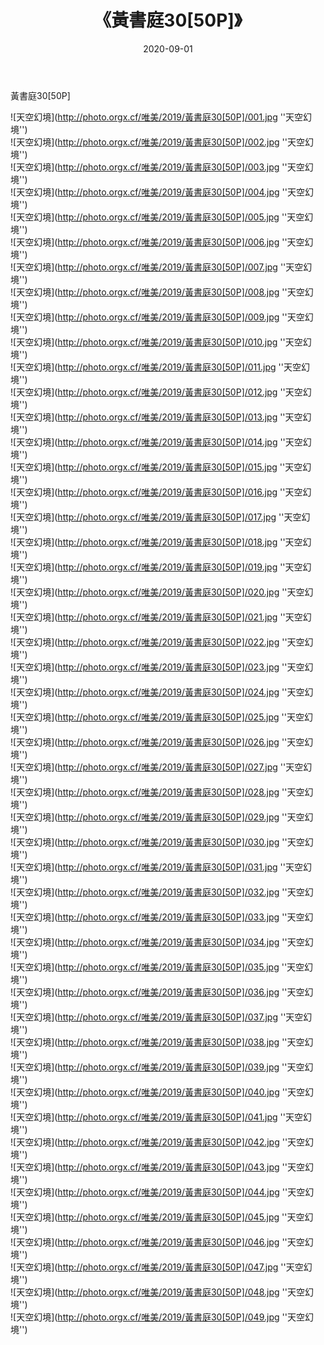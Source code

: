 ﻿---
layout: post
title: 《黃書庭30[50P]》
date: 2020-09-01
img: http://photo.orgx.cf/唯美/2019/黃書庭30[50P]/000.jpg
tags: [美女,清纯,唯美]
---

黃書庭30[50P]



![天空幻境](http://photo.orgx.cf/唯美/2019/黃書庭30[50P]/001.jpg ''天空幻境'')<br>
![天空幻境](http://photo.orgx.cf/唯美/2019/黃書庭30[50P]/002.jpg ''天空幻境'')<br>
![天空幻境](http://photo.orgx.cf/唯美/2019/黃書庭30[50P]/003.jpg ''天空幻境'')<br>
![天空幻境](http://photo.orgx.cf/唯美/2019/黃書庭30[50P]/004.jpg ''天空幻境'')<br>
![天空幻境](http://photo.orgx.cf/唯美/2019/黃書庭30[50P]/005.jpg ''天空幻境'')<br>
![天空幻境](http://photo.orgx.cf/唯美/2019/黃書庭30[50P]/006.jpg ''天空幻境'')<br>
![天空幻境](http://photo.orgx.cf/唯美/2019/黃書庭30[50P]/007.jpg ''天空幻境'')<br>
![天空幻境](http://photo.orgx.cf/唯美/2019/黃書庭30[50P]/008.jpg ''天空幻境'')<br>
![天空幻境](http://photo.orgx.cf/唯美/2019/黃書庭30[50P]/009.jpg ''天空幻境'')<br>
![天空幻境](http://photo.orgx.cf/唯美/2019/黃書庭30[50P]/010.jpg ''天空幻境'')<br>
![天空幻境](http://photo.orgx.cf/唯美/2019/黃書庭30[50P]/011.jpg ''天空幻境'')<br>
![天空幻境](http://photo.orgx.cf/唯美/2019/黃書庭30[50P]/012.jpg ''天空幻境'')<br>
![天空幻境](http://photo.orgx.cf/唯美/2019/黃書庭30[50P]/013.jpg ''天空幻境'')<br>
![天空幻境](http://photo.orgx.cf/唯美/2019/黃書庭30[50P]/014.jpg ''天空幻境'')<br>
![天空幻境](http://photo.orgx.cf/唯美/2019/黃書庭30[50P]/015.jpg ''天空幻境'')<br>
![天空幻境](http://photo.orgx.cf/唯美/2019/黃書庭30[50P]/016.jpg ''天空幻境'')<br>
![天空幻境](http://photo.orgx.cf/唯美/2019/黃書庭30[50P]/017.jpg ''天空幻境'')<br>
![天空幻境](http://photo.orgx.cf/唯美/2019/黃書庭30[50P]/018.jpg ''天空幻境'')<br>
![天空幻境](http://photo.orgx.cf/唯美/2019/黃書庭30[50P]/019.jpg ''天空幻境'')<br>
![天空幻境](http://photo.orgx.cf/唯美/2019/黃書庭30[50P]/020.jpg ''天空幻境'')<br>
![天空幻境](http://photo.orgx.cf/唯美/2019/黃書庭30[50P]/021.jpg ''天空幻境'')<br>
![天空幻境](http://photo.orgx.cf/唯美/2019/黃書庭30[50P]/022.jpg ''天空幻境'')<br>
![天空幻境](http://photo.orgx.cf/唯美/2019/黃書庭30[50P]/023.jpg ''天空幻境'')<br>
![天空幻境](http://photo.orgx.cf/唯美/2019/黃書庭30[50P]/024.jpg ''天空幻境'')<br>
![天空幻境](http://photo.orgx.cf/唯美/2019/黃書庭30[50P]/025.jpg ''天空幻境'')<br>
![天空幻境](http://photo.orgx.cf/唯美/2019/黃書庭30[50P]/026.jpg ''天空幻境'')<br>
![天空幻境](http://photo.orgx.cf/唯美/2019/黃書庭30[50P]/027.jpg ''天空幻境'')<br>
![天空幻境](http://photo.orgx.cf/唯美/2019/黃書庭30[50P]/028.jpg ''天空幻境'')<br>
![天空幻境](http://photo.orgx.cf/唯美/2019/黃書庭30[50P]/029.jpg ''天空幻境'')<br>
![天空幻境](http://photo.orgx.cf/唯美/2019/黃書庭30[50P]/030.jpg ''天空幻境'')<br>
![天空幻境](http://photo.orgx.cf/唯美/2019/黃書庭30[50P]/031.jpg ''天空幻境'')<br>
![天空幻境](http://photo.orgx.cf/唯美/2019/黃書庭30[50P]/032.jpg ''天空幻境'')<br>
![天空幻境](http://photo.orgx.cf/唯美/2019/黃書庭30[50P]/033.jpg ''天空幻境'')<br>
![天空幻境](http://photo.orgx.cf/唯美/2019/黃書庭30[50P]/034.jpg ''天空幻境'')<br>
![天空幻境](http://photo.orgx.cf/唯美/2019/黃書庭30[50P]/035.jpg ''天空幻境'')<br>
![天空幻境](http://photo.orgx.cf/唯美/2019/黃書庭30[50P]/036.jpg ''天空幻境'')<br>
![天空幻境](http://photo.orgx.cf/唯美/2019/黃書庭30[50P]/037.jpg ''天空幻境'')<br>
![天空幻境](http://photo.orgx.cf/唯美/2019/黃書庭30[50P]/038.jpg ''天空幻境'')<br>
![天空幻境](http://photo.orgx.cf/唯美/2019/黃書庭30[50P]/039.jpg ''天空幻境'')<br>
![天空幻境](http://photo.orgx.cf/唯美/2019/黃書庭30[50P]/040.jpg ''天空幻境'')<br>
![天空幻境](http://photo.orgx.cf/唯美/2019/黃書庭30[50P]/041.jpg ''天空幻境'')<br>
![天空幻境](http://photo.orgx.cf/唯美/2019/黃書庭30[50P]/042.jpg ''天空幻境'')<br>
![天空幻境](http://photo.orgx.cf/唯美/2019/黃書庭30[50P]/043.jpg ''天空幻境'')<br>
![天空幻境](http://photo.orgx.cf/唯美/2019/黃書庭30[50P]/044.jpg ''天空幻境'')<br>
![天空幻境](http://photo.orgx.cf/唯美/2019/黃書庭30[50P]/045.jpg ''天空幻境'')<br>
![天空幻境](http://photo.orgx.cf/唯美/2019/黃書庭30[50P]/046.jpg ''天空幻境'')<br>
![天空幻境](http://photo.orgx.cf/唯美/2019/黃書庭30[50P]/047.jpg ''天空幻境'')<br>
![天空幻境](http://photo.orgx.cf/唯美/2019/黃書庭30[50P]/048.jpg ''天空幻境'')<br>
![天空幻境](http://photo.orgx.cf/唯美/2019/黃書庭30[50P]/049.jpg ''天空幻境'')<br>